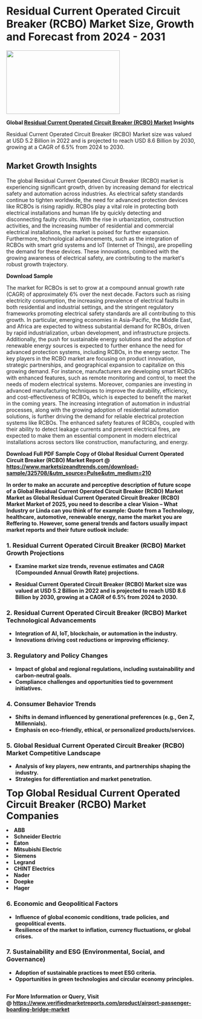 <H1>Residual Current Operated Circuit Breaker (RCBO) Market Size, Growth and Forecast from 2024 - 2031</H1><img class="aligncenter size-medium wp-image-584254" src="https://thirdeyenews.in/wp-content/uploads/2024/09/Global-Market-Research-300x168.jpeg" alt="" width="300" height="168" /><p><strong>Global&nbsp;<a href="https://www.marketsizeandtrends.com/download-sample/325708/&amp;utm_source=Pulse&amp;utm_medium=210">Residual Current Operated Circuit Breaker (RCBO) Market</a> Insights</strong></p><p>Residual Current Operated Circuit Breaker (RCBO) Market size was valued at USD 5.2 Billion in 2022 and is projected to reach USD 8.6 Billion by 2030, growing at a CAGR of 6.5% from 2024 to 2030.</p><p><h2>Market Growth Insights</h2> <p>The global Residual Current Operated Circuit Breaker (RCBO) market is experiencing significant growth, driven by increasing demand for electrical safety and automation across industries. As electrical safety standards continue to tighten worldwide, the need for advanced protection devices like RCBOs is rising rapidly. RCBOs play a vital role in protecting both electrical installations and human life by quickly detecting and disconnecting faulty circuits. With the rise in urbanization, construction activities, and the increasing number of residential and commercial electrical installations, the market is poised for further expansion. Furthermore, technological advancements, such as the integration of RCBOs with smart grid systems and IoT (Internet of Things), are propelling the demand for these devices. These innovations, combined with the growing awareness of electrical safety, are contributing to the market's robust growth trajectory.</p> <p><strong>Download Sample</strong></p> <p>The market for RCBOs is set to grow at a compound annual growth rate (CAGR) of approximately 6% over the next decade. Factors such as rising electricity consumption, the increasing prevalence of electrical faults in both residential and industrial settings, and the stringent regulatory frameworks promoting electrical safety standards are all contributing to this growth. In particular, emerging economies in Asia-Pacific, the Middle East, and Africa are expected to witness substantial demand for RCBOs, driven by rapid industrialization, urban development, and infrastructure projects. Additionally, the push for sustainable energy solutions and the adoption of renewable energy sources is expected to further enhance the need for advanced protection systems, including RCBOs, in the energy sector. The key players in the RCBO market are focusing on product innovation, strategic partnerships, and geographical expansion to capitalize on this growing demand. For instance, manufacturers are developing smart RCBOs with enhanced features, such as remote monitoring and control, to meet the needs of modern electrical systems. Moreover, companies are investing in advanced manufacturing techniques to improve the durability, efficiency, and cost-effectiveness of RCBOs, which is expected to benefit the market in the coming years. The increasing integration of automation in industrial processes, along with the growing adoption of residential automation solutions, is further driving the demand for reliable electrical protection systems like RCBOs. The enhanced safety features of RCBOs, coupled with their ability to detect leakage currents and prevent electrical fires, are expected to make them an essential component in modern electrical installations across sectors like construction, manufacturing, and energy. <p><strong></p><p><span class=""><strong>Download Full PDF Sample Copy of Global Residual Current Operated Circuit Breaker (RCBO) Market Report</strong> @ <a href="https://www.marketsizeandtrends.com/download-sample/325708/&amp;utm_source=Pulse&amp;utm_medium=210" target="_blank">https://www.marketsizeandtrends.com/download-sample/325708/&amp;utm_source=Pulse&amp;utm_medium=210</a></span></p><p>In order to make an accurate and perceptive description of future scope of a Global&nbsp;Residual Current Operated Circuit Breaker (RCBO) Market Market as Global&nbsp;Residual Current Operated Circuit Breaker (RCBO) Market Market of 2025, you need to describe a clear Vision &ndash; What Industry or Linda can you think of for example: Quote from a Technology, healthcare, automotive, renewable energy, name the market you are Reffering to. However, some general trends and factors usually impact market reports and their future outlook include:</p><h3>1.&nbsp;<strong>Residual Current Operated Circuit Breaker (RCBO) Market Growth Projections</strong></h3><ul><li>Examine market size trends, revenue estimates and CAGR (Compounded Annual Growth Rate) projections.</li><li><p>Residual Current Operated Circuit Breaker (RCBO) Market size was valued at USD 5.2 Billion in 2022 and is projected to reach USD 8.6 Billion by 2030, growing at a CAGR of 6.5% from 2024 to 2030.</p></li></ul><h3>2.&nbsp;<strong>Residual Current Operated Circuit Breaker (RCBO) Market Technological Advancements</strong></h3><ul><li>Integration of AI, IoT, blockchain, or automation in the industry.</li><li>Innovations driving cost reductions or improving efficiency.</li></ul><h3>3.&nbsp;<strong>Regulatory and Policy Changes</strong></h3><ul><li>Impact of global and regional regulations, including sustainability and carbon-neutral goals.</li><li>Compliance challenges and opportunities tied to government initiatives.</li></ul><h3>4.&nbsp;<strong>Consumer Behavior Trends</strong></h3><ul><li>Shifts in demand influenced by generational preferences (e.g., Gen Z, Millennials).</li><li>Emphasis on eco-friendly, ethical, or personalized products/services.</li></ul><h3>5.&nbsp;<strong>Global Residual Current Operated Circuit Breaker (RCBO) Market Competitive Landscape</strong></h3><ul><li>Analysis of key players, new entrants, and partnerships shaping the industry.</li><li>Strategies for differentiation and market penetration.</li></ul><p data-pm-slice="1 1 []"><span style="color: inherit; font-family: inherit; font-size: 25px;">Top Global Residual Current Operated Circuit Breaker (RCBO) Market Companies</span></p><div class="" data-test-id=""><p><li>ABB</li><li> Schneider Electric</li><li> Eaton</li><li> Mitsubishi Electric</li><li> Siemens</li><li> Legrand</li><li> CHINT Electrics</li><li> Nader</li><li> Doepke</li><li> Hager</li></p></div><h3>6.&nbsp;<strong>Economic and Geopolitical Factors</strong></h3><ul><li>Influence of global economic conditions, trade policies, and geopolitical events.</li><li>Resilience of the market to inflation, currency fluctuations, or global crises.</li></ul><h3>7.&nbsp;<strong>Sustainability and ESG (Environmental, Social, and Governance)</strong></h3><ul><li>Adoption of sustainable practices to meet ESG criteria.</li><li>Opportunities in green technologies and circular economy principles.</li></ul><h2><strong style="font-size: 14px;">For More Information or Query, Visit @&nbsp;</strong><a style="background-color: #ffffff; font-size: 14px;" href="https://www.marketsizeandtrends.com/report/residual-current-operated-circuit-breaker-rcbo-market/" target="_blank">https://www.verifiedmarketreports.com/product/airport-passenger-boarding-bridge-market</a></h2>
